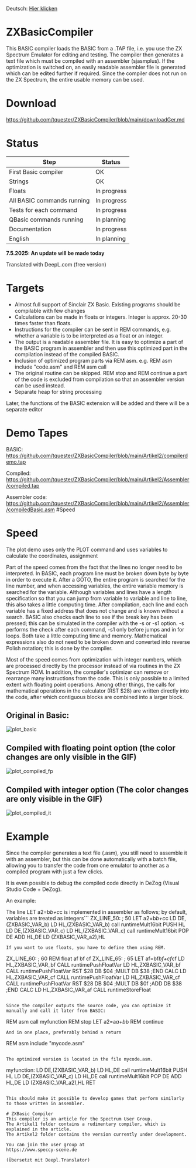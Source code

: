 Deutsch: [Hier klicken](https://github.com/tquester/ZXBasicCompiler/blob/main/ReadmeGer.md)
# ZXBasicCompiler

This BASIC compiler loads the BASIC from a .TAP file, i.e. you use the ZX Spectrum Emulator for editing and testing.
The compiler then generates a text file which must be compiled with an assembler (sjasmplus). 
If the optimization is switched on, an easily readable assembler file is generated which can be edited further if required.
Since the compiler does not run on the ZX Spectrum, the entire usable memory can be used.

# Download

https://github.com/tquester/ZXBasicCompiler/blob/main/downloadGer.md

# Status

  | Step | Status |
 |-----------------------|----------------|
 | First Basic compiler | OK
 | Strings | OK |
 | Floats | In progress |
 | All BASIC commands running | In progress |
 | Tests for each command | In progress | 
 | QBasic commands running | In planning |
 | Documentation | In progress |
 | English | In planning |
  
<b>7.5.2025: An update will be made today</b>

Translated with DeepL.com (free version)
# Targets
- Almost full support of Sinclair ZX Basic. Existing programs should be compilable with few changes
- Calculations can be made in floats or integers. Integer is approx. 20-30 times faster than floats.
- Instructions for the compiler can be sent in REM commands, e.g. whether a variable is to be interpreted as a float or an integer.
- The output is a readable assembler file. It is easy to optimize a part of the BASIC program in assembler and then use this optimized part in the compilation instead of the compiled BASIC.
- Inclusion of optimized program parts via REM asm. e.g. REM asm include "code.asm" and REM asm call
- The original routine can be skipped. REM stop and REM continue a part of the code is excluded from compilation so that an assembler version can be used instead.
- Separate heap for string processing

Later, the functions of the BASIC extension will be added and there will be a separate editor

# Demo Tapes
BASIC: https://github.com/tquester/ZXBasicCompiler/blob/main/Artikel2/compilerdemo.tap

Compiled: https://github.com/tquester/ZXBasicCompiler/blob/main/Artikel2/Assembler/compiled.tap

Assembler code: https://github.com/tquester/ZXBasicCompiler/blob/main/Artikel2/Assembler/compiledBasic.asm
#Speed

# Speed

The plot demo uses only the PLOT command and uses variables to calculate the coordinates, assignment

Part of the speed comes from the fact that the lines no longer need to be interpreted. In BASIC, each program line must be broken down byte by byte in order to execute it. After a GOTO, the entire program is searched for the line number, and when accessing variables, the entire variable memory is searched for the variable. Although variables and lines have a length specification so that you can jump from variable to variable and line to line, this also takes a little computing time. After compilation, each line and each variable has a fixed address that does not change and is known without a search. BASIC also checks each line to see if the break key has been pressed; this can be simulated in the compiler with the -s or -s1 option. -s performs the check after each command, -s1 only before jumps and in for loops. Both take a little computing time and memory. Mathematical expressions also do not need to be broken down and converted into reverse Polish notation; this is done by the compiler.

Most of the speed comes from optimization with integer numbers, which are processed directly by the processor instead of via routines in the ZX Spectrum ROM. In addition, the compiler's optimizer can remove or rearrange many instructions from the code. This is only possible to a limited extent with floating point operations. Among other things, the calls for mathematical operations in the calculator (RST $28) are written directly into the code, after which contiguous blocks are combined into a larger block.

## Original in Basic:
![plot_basic](https://github.com/user-attachments/assets/345013ba-d3f8-418b-8e68-745ea46f87f1)

## Compiled with floating point option (the color changes are only visible in the GIF)
![plot_compiled_fp](https://github.com/user-attachments/assets/9f0514d7-b88c-4473-a784-3408b5c0c54f)

## Compiled with integer option  (The color changes are only visible in the GIF)
![plot_compiled_it](https://github.com/user-attachments/assets/6b9085e1-4c57-4f30-b053-36e6cbda1c50)


# Example
Since the compiler generates a text file (.asm), you still need to assemble it with an assembler, but this can be done automatically with a batch file, allowing you to transfer the code from one emulator to another as a compiled program with just a few clicks.

It is even possible to debug the compiled code directly in DeZog (Visual Studio Code + DeZog).

An example:

The line LET a2=b*b+c*c is implemented in assembler as follows; by default, variables are treated as integers```
ZX_LINE_50:
; 50  LET a2=b*b+c*c
	LD DE,(ZXBASIC_VAR_b)
	LD HL,(ZXBASIC_VAR_b)
	call runtimeMult16bit
	PUSH HL
	LD DE,(ZXBASIC_VAR_c)
	LD HL,(ZXBASIC_VAR_c)
	call runtimeMult16bit
	POP DE
	ADD HL,DE
	LD (ZXBASIC_VAR_a2),HL
```
If you want to use floats, you have to define them using REM.

```
ZX_LINE_60:
; 60  REM float af bf cf
ZX_LINE_65:
; 65  LET af=bf*bf+cf*cf
	LD HL,ZXBASIC_VAR_bf
	CALL runtimePushFloatVar
	LD HL,ZXBASIC_VAR_bf
	CALL runtimePushFloatVar
	RST $28
	DB $04	;MULT
	DB $38	;END CALC
	LD HL,ZXBASIC_VAR_cf
	CALL runtimePushFloatVar
	LD HL,ZXBASIC_VAR_cf
	CALL runtimePushFloatVar
	RST $28
	DB $04	;MULT
	DB $0f	;ADD
	DB $38	;END CALC
	LD HL,ZXBASIC_VAR_af
	CALL runtimeStoreFloat
```

Since the compiler outputs the source code, you can optimize it manually and call it later from BASIC:
```
  REM asm call myfunction
  REM stop
  LET a2=a*a+b*b
  REM continue
```
And in one place, preferably behind a return
```
  REM asm include "mycode.asm"
```

The optimized version is located in the file mycode.asm.
```
myfunction:
	LD DE,(ZXBASIC_VAR_b)
	LD HL,DE
	call runtimeMult16bit
	PUSH HL
	LD DE,(ZXBASIC_VAR_c)
	LD HL,DE
	call runtimeMult16bit
	POP DE
	ADD HL,DE
	LD (ZXBASIC_VAR_a2),HL
	RET
```

This should make it possible to develop games that perform similarly to those written in assembler.

# ZXBasic Compiler
This compiler is an article for the Spectrum User Group.
The Artikel1 folder contains a rudimentary compiler, which is explained in the article.
The Artikel2 folder contains the version currently under development.

You can join the user group at
https://www.speccy-scene.de

(Übersetzt mit Deepl.Translator)


